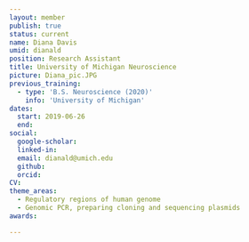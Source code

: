 ```yaml
---
layout: member
publish: true
status: current
name: Diana Davis
umid: dianald
position: Research Assistant
title: University of Michigan Neuroscience
picture: Diana_pic.JPG
previous_training:
  - type: 'B.S. Neuroscience (2020)'
    info: 'University of Michigan'
dates:
  start: 2019-06-26
  end:
social: 
  google-scholar: 
  linked-in: 
  email: dianald@umich.edu
  github:
  orcid:
CV: 
theme_areas:
  - Regulatory regions of human genome
  - Genomic PCR, preparing cloning and sequencing plasmids
awards:

---
```



